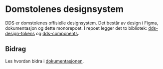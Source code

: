 # Domstolenes designsystem

DDS er domstolenes offisielle designsystem. Det består av design i Figma, dokumentasjon og dette monorepoet. I repoet legger det to bibliotek: [dds-design-tokens](https://www.npmjs.com/package/@norges-domstoler/dds-design-tokens) og [dds-components](https://www.npmjs.com/package/@norges-domstoler/dds-components).

## Bidrag

Les hvordan bidra i [dokumentasjonen](https://design.domstol.no/987b33f71/p/34c962-bidra/b/3611d5).
